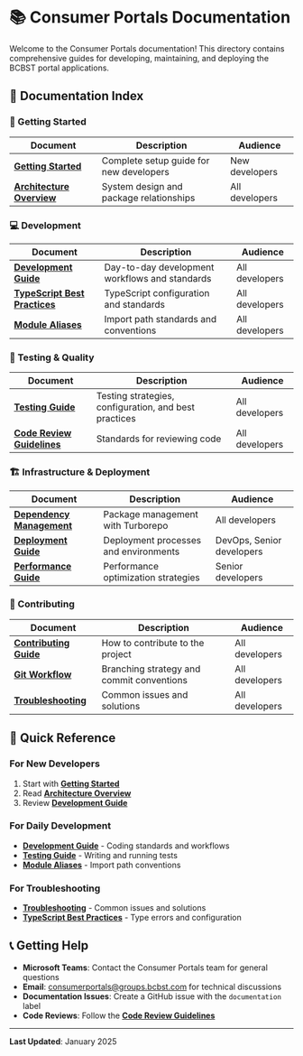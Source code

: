# 📚 Consumer Portals Documentation

Welcome to the Consumer Portals documentation! This directory contains comprehensive guides for developing, maintaining, and deploying the BCBST portal applications.

## 📖 Documentation Index

### 🚀 Getting Started
| Document | Description | Audience |
|----------|-------------|----------|
| **[Getting Started](./getting-started.md)** | Complete setup guide for new developers | New developers |
| **[Architecture Overview](./architecture.md)** | System design and package relationships | All developers |

### 💻 Development
| Document | Description | Audience |
|----------|-------------|----------|
| **[Development Guide](./development.md)** | Day-to-day development workflows and standards | All developers |
| **[TypeScript Best Practices](./typescript-best-practices.md)** | TypeScript configuration and standards | All developers |
| **[Module Aliases](./module-aliases.md)** | Import path standards and conventions | All developers |

### 🧪 Testing & Quality
| Document | Description | Audience |
|----------|-------------|----------|
| **[Testing Guide](./testing.md)** | Testing strategies, configuration, and best practices | All developers |
| **[Code Review Guidelines](./code-review.md)** | Standards for reviewing code | All developers |

### 🏗️ Infrastructure & Deployment
| Document | Description | Audience |
|----------|-------------|----------|
| **[Dependency Management](./dependency-management.md)** | Package management with Turborepo | All developers |
| **[Deployment Guide](./deployment.md)** | Deployment processes and environments | DevOps, Senior developers |
| **[Performance Guide](./performance.md)** | Performance optimization strategies | Senior developers |

### 🤝 Contributing
| Document | Description | Audience |
|----------|-------------|----------|
| **[Contributing Guide](./contributing.md)** | How to contribute to the project | All developers |
| **[Git Workflow](./git-workflow.md)** | Branching strategy and commit conventions | All developers |
| **[Troubleshooting](./troubleshooting.md)** | Common issues and solutions | All developers |

## 🎯 Quick Reference

### For New Developers
1. Start with **[Getting Started](./getting-started.md)**
2. Read **[Architecture Overview](./architecture.md)**
3. Review **[Development Guide](./development.md)**

### For Daily Development
- **[Development Guide](./development.md)** - Coding standards and workflows
- **[Testing Guide](./testing.md)** - Writing and running tests
- **[Module Aliases](./module-aliases.md)** - Import path conventions

### For Troubleshooting
- **[Troubleshooting](./troubleshooting.md)** - Common issues and solutions
- **[TypeScript Best Practices](./typescript-best-practices.md)** - Type errors and configuration

## 📞 Getting Help

- **Microsoft Teams**: Contact the Consumer Portals team for general questions
- **Email**: consumerportals@groups.bcbst.com for technical discussions
- **Documentation Issues**: Create a GitHub issue with the `documentation` label
- **Code Reviews**: Follow the **[Code Review Guidelines](./code-review.md)**

---

**Last Updated**: January 2025 